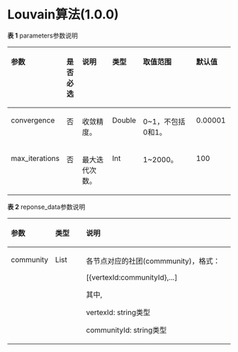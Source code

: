 # Louvain算法\(1.0.0\)<a name="ges_03_0087"></a>

**表 1**  parameters参数说明

<a name="table1780933573819"></a>
<table><thead align="left"><tr id="row68301135173815"><th class="cellrowborder" valign="top" width="15.841584158415841%" id="mcps1.2.7.1.1"><p id="p148352035143820"><a name="p148352035143820"></a><a name="p148352035143820"></a>参数</p>
</th>
<th class="cellrowborder" valign="top" width="7.920792079207921%" id="mcps1.2.7.1.2"><p id="p583911351384"><a name="p583911351384"></a><a name="p583911351384"></a>是否必选</p>
</th>
<th class="cellrowborder" valign="top" width="18.81188118811881%" id="mcps1.2.7.1.3"><p id="p1884453514387"><a name="p1884453514387"></a><a name="p1884453514387"></a>说明</p>
</th>
<th class="cellrowborder" valign="top" width="8.91089108910891%" id="mcps1.2.7.1.4"><p id="p18722191018233"><a name="p18722191018233"></a><a name="p18722191018233"></a>类型</p>
</th>
<th class="cellrowborder" valign="top" width="30.693069306930692%" id="mcps1.2.7.1.5"><p id="p8852735143813"><a name="p8852735143813"></a><a name="p8852735143813"></a>取值范围</p>
</th>
<th class="cellrowborder" valign="top" width="17.82178217821782%" id="mcps1.2.7.1.6"><p id="p38652927163737"><a name="p38652927163737"></a><a name="p38652927163737"></a>默认值</p>
</th>
</tr>
</thead>
<tbody><tr id="row5858113513810"><td class="cellrowborder" valign="top" width="15.841584158415841%" headers="mcps1.2.7.1.1 "><p id="p15862123523818"><a name="p15862123523818"></a><a name="p15862123523818"></a>convergence</p>
</td>
<td class="cellrowborder" valign="top" width="7.920792079207921%" headers="mcps1.2.7.1.2 "><p id="p4863103515384"><a name="p4863103515384"></a><a name="p4863103515384"></a>否</p>
</td>
<td class="cellrowborder" valign="top" width="18.81188118811881%" headers="mcps1.2.7.1.3 "><p id="p68677350383"><a name="p68677350383"></a><a name="p68677350383"></a>收敛精度。</p>
</td>
<td class="cellrowborder" valign="top" width="8.91089108910891%" headers="mcps1.2.7.1.4 "><p id="p17722101015239"><a name="p17722101015239"></a><a name="p17722101015239"></a>Double</p>
</td>
<td class="cellrowborder" valign="top" width="30.693069306930692%" headers="mcps1.2.7.1.5 "><p id="p33609923318"><a name="p33609923318"></a><a name="p33609923318"></a>0~1，不包括0和1。</p>
</td>
<td class="cellrowborder" valign="top" width="17.82178217821782%" headers="mcps1.2.7.1.6 "><p id="p43879365163737"><a name="p43879365163737"></a><a name="p43879365163737"></a>0.00001</p>
</td>
</tr>
<tr id="row148801535173815"><td class="cellrowborder" valign="top" width="15.841584158415841%" headers="mcps1.2.7.1.1 "><p id="p138841235173813"><a name="p138841235173813"></a><a name="p138841235173813"></a>max_iterations</p>
</td>
<td class="cellrowborder" valign="top" width="7.920792079207921%" headers="mcps1.2.7.1.2 "><p id="p14890335153810"><a name="p14890335153810"></a><a name="p14890335153810"></a>否</p>
</td>
<td class="cellrowborder" valign="top" width="18.81188118811881%" headers="mcps1.2.7.1.3 "><p id="p1689403515385"><a name="p1689403515385"></a><a name="p1689403515385"></a>最大迭代次数。</p>
</td>
<td class="cellrowborder" valign="top" width="8.91089108910891%" headers="mcps1.2.7.1.4 "><p id="p14722110202312"><a name="p14722110202312"></a><a name="p14722110202312"></a>Int</p>
</td>
<td class="cellrowborder" valign="top" width="30.693069306930692%" headers="mcps1.2.7.1.5 "><p id="p1149201253314"><a name="p1149201253314"></a><a name="p1149201253314"></a>1~2000。</p>
</td>
<td class="cellrowborder" valign="top" width="17.82178217821782%" headers="mcps1.2.7.1.6 "><p id="p64567713163737"><a name="p64567713163737"></a><a name="p64567713163737"></a>100</p>
</td>
</tr>
</tbody>
</table>

**表 2**  reponse\_data参数说明

<a name="table1094413119474"></a>
<table><thead align="left"><tr id="row169447312472"><th class="cellrowborder" valign="top" width="12.030000000000001%" id="mcps1.2.4.1.1"><p id="p10944153154715"><a name="p10944153154715"></a><a name="p10944153154715"></a>参数</p>
</th>
<th class="cellrowborder" valign="top" width="15.340000000000002%" id="mcps1.2.4.1.2"><p id="p10944531134719"><a name="p10944531134719"></a><a name="p10944531134719"></a>类型</p>
</th>
<th class="cellrowborder" valign="top" width="72.63%" id="mcps1.2.4.1.3"><p id="p109447317478"><a name="p109447317478"></a><a name="p109447317478"></a>说明</p>
</th>
</tr>
</thead>
<tbody><tr id="row1694403144717"><td class="cellrowborder" valign="top" width="12.030000000000001%" headers="mcps1.2.4.1.1 "><p id="p16961163104712"><a name="p16961163104712"></a><a name="p16961163104712"></a>community</p>
</td>
<td class="cellrowborder" valign="top" width="15.340000000000002%" headers="mcps1.2.4.1.2 "><p id="p12961193119474"><a name="p12961193119474"></a><a name="p12961193119474"></a>List</p>
</td>
<td class="cellrowborder" valign="top" width="72.63%" headers="mcps1.2.4.1.3 "><p id="p112322719550"><a name="p112322719550"></a><a name="p112322719550"></a>各节点对应的社团(commmunity)，格式：</p>
<p id="p101571833403"><a name="p101571833403"></a><a name="p101571833403"></a>[{vertexId:communityId},...]</p>
<p id="p92052134112"><a name="p92052134112"></a><a name="p92052134112"></a>其中,</p>
<p id="p2518181912118"><a name="p2518181912118"></a><a name="p2518181912118"></a>vertexId: string类型</p>
<p id="p1389310292112"><a name="p1389310292112"></a><a name="p1389310292112"></a>communityId: string类型</p>
</td>
</tr>
</tbody>
</table>

